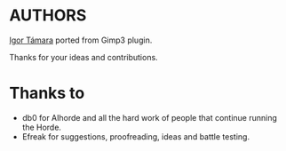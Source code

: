# AUTHORS

[Igor Támara](https://github.com/ikks) ported from Gimp3 plugin.

Thanks for your ideas and contributions.

# Thanks to 
- db0 for AIhorde and all the hard work of people that continue
  running the Horde.
- Efreak for suggestions, proofreading, ideas and battle testing.

